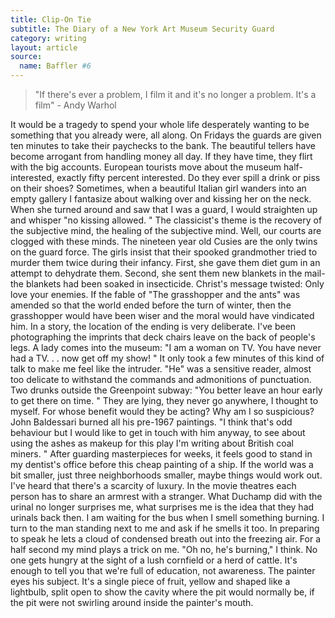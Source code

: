 ```yaml
---
title: Clip-On Tie
subtitle: The Diary of a New York Art Museum Security Guard
category: writing
layout: article
source:
  name: Baffler #6
---
```


> "If there's ever a problem, I film it and it's no longer a problem. It's a film" - Andy Warhol 

It would be a tragedy to spend your whole life desperately wanting to be something that you already were, all along. On Fridays the guards are given ten minutes to take their paychecks to the bank. The beautiful tellers have become arrogant from handling money all day. If they have time, they flirt with the big accounts. European tourists move about the museum half-interested, exactly fifty percent interested. Do they ever spill a drink or piss on their shoes? Sometimes, when a beautiful Italian girl wanders into an empty gallery I fantasize about walking over and kissing her on the neck. When she turned around and saw that I was a guard, I would straighten up and whisper "no kissing allowed. " The classicist's theme is the recovery of the subjective mind, the healing of the subjective mind. Well, our courts are clogged with these minds. The nineteen year old Cusies are the only twins on the guard force. The girls insist that their spooked grandmother tried to murder them twice during their infancy. First, she gave them diet gum in an attempt to dehydrate them. Second, she sent them new blankets in the mail-the blankets had been soaked in insecticide. Christ's message twisted: Only love your enemies. If the fable of "The grasshopper and the ants" was amended so that the world ended before the turn of winter, then the grasshopper would have been wiser and the moral would have vindicated him. In a story, the location of the ending is very deliberate. I've been photographing the imprints that deck chairs leave on the back of people's legs. A lady comes into the museum: "I am a woman on TV. You have never had a TV. . . now get off my show! " It only took a few minutes of this kind of talk to make me feel like the intruder. "He" was a sensitive reader, almost too delicate to withstand the commands and admonitions of punctuation. Two drunks outside the Greenpoint subway: "You better leave an hour early to get there on time. " They are lying, they never go anywhere, I thought to myself. For whose benefit would they be acting? Why am I so suspicious? John Baldessari burned all his pre-1967 paintings. "I think that's odd behaviour but I would like to get in touch with him anyway, to see about using the ashes as makeup for this play I'm writing about British coal miners. " After guarding masterpieces for weeks, it feels good to stand in my dentist's office before this cheap painting of a ship. If the world was a bit smaller, just three neighborhoods smaller, maybe things would work out. I've heard that there's a scarcity of luxury. In the movie theatres each person has to share an armrest with a stranger. What Duchamp did with the urinal no longer surprises me, what surprises me is the idea that they had urinals back then. I am waiting for the bus when I smell something burning. I turn to the man standing next to me and ask if he smells it too. In preparing to speak he lets a cloud of condensed breath out into the freezing air. For a half second my mind plays a trick on me. "Oh no, he's burning," I think. No one gets hungry at the sight of a lush cornfield or a herd of cattle. It's enough to tell you that we're full of education, not awareness. The painter eyes his subject. It's a single piece of fruit, yellow and shaped like a lightbulb, split open to show the cavity where the pit would normally be, if the pit were not swirling around inside the painter's mouth.
